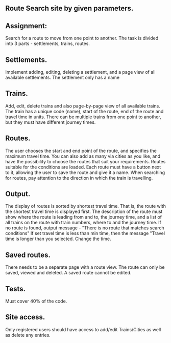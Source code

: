 ## Route Search site by given parameters.  
## Assignment: 
Search for a route to move from one point to another. The task is divided into 3 parts - settlements, trains, routes. 
## Settlements. 
Implement adding, editing, deleting a settlement, and a page view of all available settlements. The settlement only has a name 
## Trains. 
Add, edit, delete trains and also page-by-page view of all available trains. The train has a unique code (name), start of the route, end of the route and travel time in units. There can be multiple trains from one point to another, but they must have different journey times. 
## Routes. 
The user chooses the start and end point of the route, and specifies the maximum travel time. You can also add as many via cities as you like, and have the possibility to choose the routes that suit your requirements. Routes suitable for the conditions are loaded. Each route must have a button next to it, allowing the user to save the route and give it a name. When searching for routes, pay attention to the direction in which the train is travelling. 
## Output.
The display of routes is sorted by shortest travel time. That is, the route with the shortest travel time is displayed first. The description of the route must show where the route is leading from and to, the journey time, and a list of all trains on the route with train numbers, where to and the journey time.   If no route is found, output message - "There is no route that matches search conditions" If set travel time is less than min time, then the message "Travel time is longer than you selected. Change the time. 
## Saved routes. 
There needs to be a separate page with a route view. The route can only be saved, viewed and deleted. A saved route cannot be edited. 
## Tests. 
Must cover 40% of the code. 
## Site access. 
Only registered users should have access to add/edit Trains/Cities as well as delete any entries.

